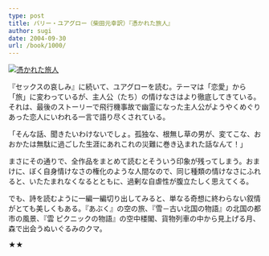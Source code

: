 ```yaml
---
type: post
title: バリー・ユアグロー（柴田元幸訳）『憑かれた旅人』
author: sugi
date: 2004-09-30
url: /book/1000/
---
```

<a href="http://www.amazon.co.jp/exec/obidos/ASIN/4105334026/chezsugi-22/ref=nosim/" onclick="_gaq.push(['_trackEvent', 'outbound-article', 'http://www.amazon.co.jp/exec/obidos/ASIN/4105334026/chezsugi-22/ref=nosim/', '']);" name="amazletlink" target="_blank"><img src="http://i0.wp.com/ecx.images-amazon.com/images/I/51HC7XDFC0L.SL160.jpg?w=660" alt="憑かれた旅人" class="alignleft" data-recalc-dims="1" /></a>

『セックスの哀しみ』に続いて、ユアグローを読む。テーマは「恋愛」から「旅」に変わっているが、主人公（たち）の情けなさはより徹底してきている。それは、最後のストーリーで飛行機事故で幽霊になった主人公がようやくめぐりあった恋人にいわれる一言で語り尽くされている。

「そんな話、聞きたいわけないでしょ。孤独な、根無し草の男が、変てこな、おおかたは無駄に過ごした生涯にあれこれの災難に巻き込まれた話なんて！」

まさにその通りで、全作品をまとめて読むとそういう印象が残ってしまう。おまけに、ぼく自身情けなさの権化のような人間なので、同じ種類の情けなさにふれると、いたたまれなくなるとともに、過剰な自虐性が腹立たしく思えてくる。

でも、詩を読むように一編一編切り出してみると、単なる奇想に終わらない叙情がとても美しくもある。『あぶく』の空の旅、『雪－古い北国の物語』の北国の都市の風景、『雲 ピクニックの物語』の空中楼閣、貨物列車の中から見上げる月、森で出会うぬいぐるみのクマ。

★★

